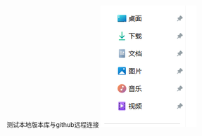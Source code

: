 测试本地版本库与github远程连接
![](https://github.com/lee683/test-push/blob/main/images/2022-11-27%20164844.png)
